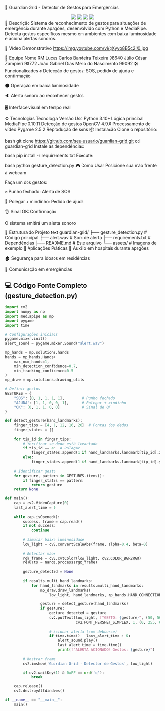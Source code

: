 🚨 Guardian Grid - Detector de Gestos para Emergências
<div align="center"> <img src="https://img.shields.io/badge/Python-3.10%2B-blue"> <img src="https://img.shields.io/badge/MediaPipe-0.10.11-orange"> <img src="https://img.shields.io/badge/OpenCV-4.9.0-green"> <a href="https://youtu.be/qXyvo8B5c2I"><img src="https://img.shields.io/badge/Video_Demo-YouTube-red"></a> </div>
📝 Descrição
Sistema de reconhecimento de gestos para situações de emergência durante apagões, desenvolvido com Python e MediaPipe. Detecta gestos específicos mesmo em ambientes com baixa luminosidade e aciona alertas sonoros.

🎥 Vídeo Demonstrativo
https://img.youtube.com/vi/qXyvo8B5c2I/0.jpg

👥 Equipe
Nome	RM
Lucas Carlos Bandeira Teixeira	98640
Júlio César Zampieri	98772
João Gabriel Dias Mello do Nascimento	99092
🛠️ Funcionalidades
✊ Detecção de gestos: SOS, pedido de ajuda e confirmação

🌑 Operação em baixa luminosidade

🔉 Alerta sonoro ao reconhecer gestos

🖥️ Interface visual em tempo real

⚙️ Tecnologias
Tecnologia	Versão	Uso
Python	3.10+	Lógica principal
MediaPipe	0.10.11	Detecção de gestos
OpenCV	4.9.0	Processamento de vídeo
Pygame	2.5.2	Reprodução de sons
📦 Instalação
Clone o repositório:

bash
git clone https://github.com/seu-usuario/guardian-grid.git
cd guardian-grid
Instale as dependências:

bash
pip install -r requirements.txt
Execute:

bash
python gesture_detection.py
🎮 Como Usar
Posicione sua mão frente à webcam

Faça um dos gestos:

✊ Punho fechado: Alerta de SOS

🤘 Polegar + mindinho: Pedido de ajuda

👌 Sinal OK: Confirmação

O sistema emitirá um alerta sonoro

📂 Estrutura do Projeto
text
guardian-grid/
├── gesture_detection.py  # Código principal
├── alert.wav             # Som de alerta
├── requirements.txt      # Dependências
├── README.md             # Este arquivo
└── assets/               # Imagens de exemplo
📌 Aplicações Práticas
🏥 Auxílio em hospitais durante apagões

🏠 Segurança para idosos em residências

🚨 Comunicação em emergências

## 💻 Código Fonte Completo (gesture_detection.py)

```python
import cv2
import numpy as np
import mediapipe as mp
import pygame
import time

# Configurações iniciais
pygame.mixer.init()
alert_sound = pygame.mixer.Sound("alert.wav")

mp_hands = mp.solutions.hands
hands = mp_hands.Hands(
    max_num_hands=1,
    min_detection_confidence=0.7,
    min_tracking_confidence=0.5
)
mp_draw = mp.solutions.drawing_utils

# Definir gestos
GESTURES = {
    "SOS": [0, 1, 1, 1, 1],        # Punho fechado
    "AJUDA": [1, 1, 0, 0, 1],      # Polegar + mindinho
    "OK": [0, 1, 1, 0, 0]          # Sinal de OK
}

def detect_gesture(hand_landmarks):
    finger_tips = [4, 8, 12, 16, 20]  # Pontas dos dedos
    finger_states = []
    
    for tip_id in finger_tips:
        # Verificar se dedo está levantado
        if tip_id == 4:  # Polegar
            finger_states.append(1 if hand_landmarks.landmark[tip_id].x < hand_landmarks.landmark[tip_id-1].x else 0)
        else:
            finger_states.append(1 if hand_landmarks.landmark[tip_id].y < hand_landmarks.landmark[tip_id-2].y else 0)
    
    # Identificar gesto
    for gesture, pattern in GESTURES.items():
        if finger_states == pattern:
            return gesture
    return None

def main():
    cap = cv2.VideoCapture(0)
    last_alert_time = 0
    
    while cap.isOpened():
        success, frame = cap.read()
        if not success:
            continue
        
        # Simular baixa luminosidade
        low_light = cv2.convertScaleAbs(frame, alpha=0.4, beta=0)
        
        # Detectar mãos
        rgb_frame = cv2.cvtColor(low_light, cv2.COLOR_BGR2RGB)
        results = hands.process(rgb_frame)
        
        gesture_detected = None
        
        if results.multi_hand_landmarks:
            for hand_landmarks in results.multi_hand_landmarks:
                mp_draw.draw_landmarks(
                    low_light, hand_landmarks, mp_hands.HAND_CONNECTIONS)
                
                gesture = detect_gesture(hand_landmarks)
                if gesture:
                    gesture_detected = gesture
                    cv2.putText(low_light, f"GESTO: {gesture}", (50, 50),
                                cv2.FONT_HERSHEY_SIMPLEX, 1, (0, 255, 0), 2)
                    
                    # Acionar alerta (com debounce)
                    if time.time() - last_alert_time > 5:
                        alert_sound.play()
                        last_alert_time = time.time()
                        print(f"ALERTA ACIONADO! Gestos: {gesture}")
        
        # Mostrar frame
        cv2.imshow('Guardian Grid - Detector de Gestos', low_light)
        
        if cv2.waitKey(1) & 0xFF == ord('q'):
            break

    cap.release()
    cv2.destroyAllWindows()

if __name__ == "__main__":
    main() 

